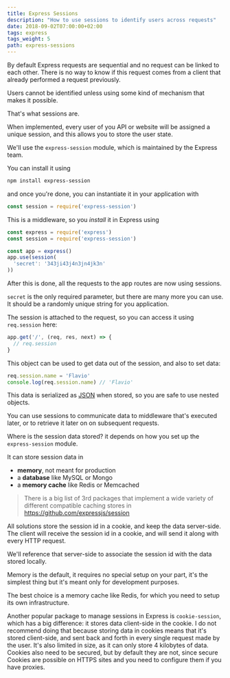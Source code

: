 ```yaml
---
title: Express Sessions
description: "How to use sessions to identify users across requests"
date: 2018-09-02T07:00:00+02:00
tags: express
tags_weight: 5
path: express-sessions
---
```


By default Express requests are sequential and no request can be linked to each other. There is no way to know if this request comes from a client that already performed a request previously.

Users cannot be identified unless using some kind of mechanism that makes it possible.

That's what sessions are.

When implemented, every user of you API or website will be assigned a unique session, and this allows you to store the user state.

We'll use the `express-session` module, which is maintained by the Express team.

You can install it using

```bash
npm install express-session
```

and once you're done, you can instantiate it in your application with

```js
const session = require('express-session')
```

This is a middleware, so you _install_ it in Express using

```js
const express = require('express')
const session = require('express-session')

const app = express()
app.use(session(
  'secret': '343ji43j4n3jn4jk3n'
))
```

After this is done, all the requests to the app routes are now using sessions.

`secret` is the only required parameter, but there are many more you can use. It should be a randomly unique string for you application.

The session is attached to the request, so you can access it using `req.session` here:

```js
app.get('/', (req, res, next) => {
  // req.session
}
```

This object can be used to get data out of the session, and also to set data:

```js
req.session.name = 'Flavio'
console.log(req.session.name) // 'Flavio'
```

This data is serialized as [JSON](/json/) when stored, so you are safe to use nested objects.

You can use sessions to communicate data to middleware that's executed later, or to retrieve it later on on subsequent requests.

Where is the session data stored? it depends on how you set up the `express-session` module.

It can store session data in

- **memory**, not meant for production
- a **database** like MySQL or Mongo
- a **memory cache** like Redis or Memcached

> There is a big list of 3rd packages that implement a wide variety of different compatible caching stores in <https://github.com/expressjs/session>

All solutions store the session id in a cookie, and keep the data server-side. The client will receive the session id in a cookie, and will send it along with every HTTP request.

We'll reference that server-side to associate the session id with the data stored locally.

Memory is the default, it requires no special setup on your part, it's the simplest thing but it's meant only for development purposes.

The best choice is a memory cache like Redis, for which you need to setup its own infrastructure.

Another popular package to manage sessions in Express is `cookie-session`, which has a big difference: it stores data client-side in the cookie. I do not recommend doing that because storing data in cookies means that it's stored client-side, and sent back and forth in every single request made by the user. It's also limited in size, as it can only store 4 kilobytes of data.
Cookies also need to be secured, but by default they are not, since secure Cookies are possible on HTTPS sites and you need to configure them if you have proxies.